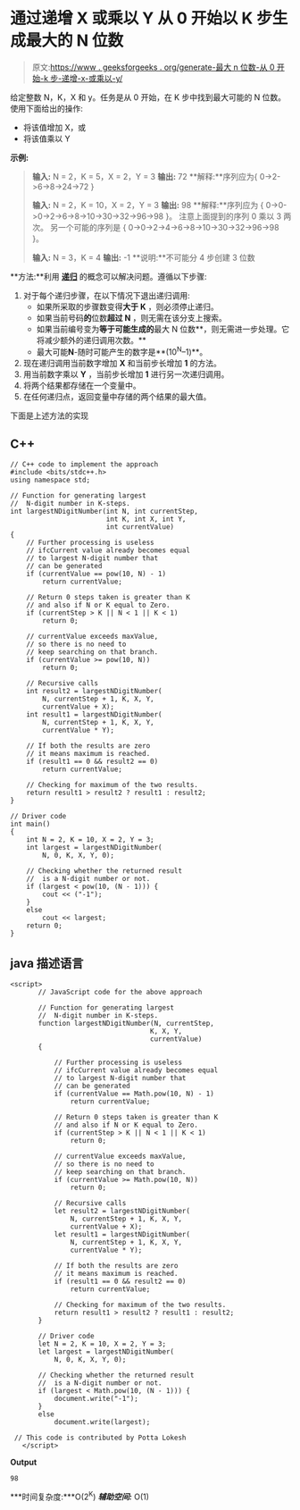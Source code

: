 # 通过递增 X 或乘以 Y 从 0 开始以 K 步生成最大的 N 位数

> 原文:[https://www . geeksforgeeks . org/generate-最大 n 位数-从 0 开始-k 步-递增-x-或乘以-y/](https://www.geeksforgeeks.org/generate-largest-n-digit-number-from-0-in-k-steps-by-incrementing-x-or-multiplying-by-y/)

给定整数 N，K，X 和 y。任务是从 0 开始，在 K 步中找到最大可能的 N 位数。使用下面给出的操作:

*   将该值增加 X，或
*   将该值乘以 Y

**示例:**

> **输入:** N = 2，K = 5，X = 2，Y = 3
> **输出:** 72
> **解释:**序列应为{ 0->2->6->8->24->72 }
> 
> **输入:** N = 2，K = 10，X = 2，Y = 3
> **输出:** 98
> **解释:**序列应为
> { 0->0->0->2->6->8->10->30->32->96->98 }。
> 注意上面提到的序列 0 乘以 3 两次。
> 另一个可能的序列是
> { 0->0->2->4->6->8->10->30->32->96->98 }。
> 
> **输入:** N = 3，K = 4
> **输出:** -1
> **说明:**不可能分 4 步创建 3 位数

**方法:**利用 [**递归**](http://www.geeksforgeeks.org/recursion/) 的概念可以解决问题。遵循以下步骤:

1.  对于每个递归步骤，在以下情况下退出递归调用:
    *   如果所采取的步骤数变得**大于 K** ，则必须停止递归。
    *   如果当前号码**的**位数**超过 N** ，则无需在该分支上搜索。
    *   如果当前编号变为**等于可能生成的**最大 N 位数**，则无需进一步处理。它将减少额外的递归调用次数。**
    *   最大可能**N**-随时可能产生的数字是**(10<sup>N</sup>–1)**。
2.  现在递归调用当前数字增加 **X** 和当前步长增加 **1** 的方法。
3.  用当前数字乘以 **Y** ，当前步长增加 **1** 进行另一次递归调用。
4.  将两个结果都存储在一个变量中。
5.  在任何递归点，返回变量中存储的两个结果的最大值。

下面是上述方法的实现

## C++

```
// C++ code to implement the approach
#include <bits/stdc++.h>
using namespace std;

// Function for generating largest
//  N-digit number in K-steps.
int largestNDigitNumber(int N, int currentStep,
                        int K, int X, int Y,
                        int currentValue)
{
    // Further processing is useless
    // ifcCurrent value already becomes equal
    // to largest N-digit number that
    // can be generated
    if (currentValue == pow(10, N) - 1)
        return currentValue;

    // Return 0 steps taken is greater than K
    // and also if N or K equal to Zero.
    if (currentStep > K || N < 1 || K < 1)
        return 0;

    // currentValue exceeds maxValue,
    // so there is no need to
    // keep searching on that branch.
    if (currentValue >= pow(10, N))
        return 0;

    // Recursive calls
    int result2 = largestNDigitNumber(
        N, currentStep + 1, K, X, Y,
        currentValue + X);
    int result1 = largestNDigitNumber(
        N, currentStep + 1, K, X, Y,
        currentValue * Y);

    // If both the results are zero
    // it means maximum is reached.
    if (result1 == 0 && result2 == 0)
        return currentValue;

    // Checking for maximum of the two results.
    return result1 > result2 ? result1 : result2;
}

// Driver code
int main()
{
    int N = 2, K = 10, X = 2, Y = 3;
    int largest = largestNDigitNumber(
        N, 0, K, X, Y, 0);

    // Checking whether the returned result
    //  is a N-digit number or not.
    if (largest < pow(10, (N - 1))) {
        cout << ("-1");
    }
    else
        cout << largest;
    return 0;
}
```

## java 描述语言

```
<script>
       // JavaScript code for the above approach

       // Function for generating largest
       //  N-digit number in K-steps.
       function largestNDigitNumber(N, currentStep,
                                   K, X, Y,
                                   currentValue)
       {

           // Further processing is useless
           // ifcCurrent value already becomes equal
           // to largest N-digit number that
           // can be generated
           if (currentValue == Math.pow(10, N) - 1)
               return currentValue;

           // Return 0 steps taken is greater than K
           // and also if N or K equal to Zero.
           if (currentStep > K || N < 1 || K < 1)
               return 0;

           // currentValue exceeds maxValue,
           // so there is no need to
           // keep searching on that branch.
           if (currentValue >= Math.pow(10, N))
               return 0;

           // Recursive calls
           let result2 = largestNDigitNumber(
               N, currentStep + 1, K, X, Y,
               currentValue + X);
           let result1 = largestNDigitNumber(
               N, currentStep + 1, K, X, Y,
               currentValue * Y);

           // If both the results are zero
           // it means maximum is reached.
           if (result1 == 0 && result2 == 0)
               return currentValue;

           // Checking for maximum of the two results.
           return result1 > result2 ? result1 : result2;
       }

       // Driver code
       let N = 2, K = 10, X = 2, Y = 3;
       let largest = largestNDigitNumber(
           N, 0, K, X, Y, 0);

       // Checking whether the returned result
       //  is a N-digit number or not.
       if (largest < Math.pow(10, (N - 1))) {
           document.write("-1");
       }
       else
           document.write(largest);

 // This code is contributed by Potta Lokesh
   </script>
```

**Output**

```
98
```

***时间复杂度:***O(2<sup>K</sup>)
***辅助空间:*** O(1)